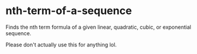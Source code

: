 # nth-term-of-a-sequence
Finds the nth term formula of a given linear, quadratic, cubic, or exponential sequence.

Please don't actually use this for anything lol.
